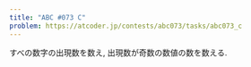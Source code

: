 ```yaml
---
title: "ABC #073 C"
problem: https://atcoder.jp/contests/abc073/tasks/abc073_c
---
```

すべの数字の出現数を数え, 出現数が奇数の数値の数を数える.
